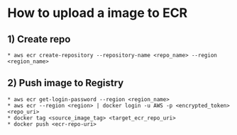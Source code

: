 # How to upload a image to ECR

## 1) Create repo

```shell
* aws ecr create-repository --repository-name <repo_name> --region <region_name>
```
## 2) Push image to Registry

```shell
* aws ecr get-login-password --region <region_name>
* aws ecr --region <region> | docker login -u AWS -p <encrypted_token> <repo_uri>
* docker tag <source_image_tag> <target_ecr_repo_uri>
* docker push <ecr-repo-uri>
```
